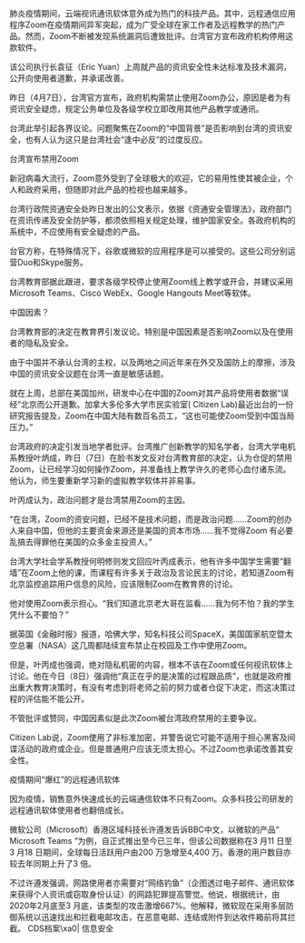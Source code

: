 肺炎疫情期间，云端视讯通讯软体意外成为热门的科技产品。其中，远程通信应用程序Zoom在疫情期间异军突起，成为广受全球在家工作者及远程教学的热门产品。然而，Zoom不断被发现系统漏洞后遭致批评。台湾官方宣布政府机构停用这款软件。

该公司执行长袁征（Eric Yuan）上周就产品的资讯安全性未达标准及技术漏洞，公开向使用者道歉，并承诺改善。

昨日（4月7日），台湾官方宣布，政府机构需禁止使用Zoom办公，原因是者为有资讯安全疑虑，规定公务单位及各级学校立即改用其他产品教学或通讯。

台湾此举引起各界议论。问题聚焦在Zoom的“中国背景”是否影响到台湾的资讯安全，也有人认为这只是台湾社会“逢中必反”的过度反应。

台湾宣布禁用Zoom

新冠病毒大流行，Zoom意外受到了全球极大的欢迎，它的易用性使其被企业，个人和政府采用，但随即对此产品的检视也越来越多。

台湾行政院资通安全处昨日发出的公文表示，依据《资通安全管理法》，政府部门在资讯传递及安全防护等，都须依照相关规定处理，维护国家安全。各政府机构的系统中，不应使用有安全疑虑的产品。

台官方称，在特殊情况下，谷歌或微软的应用程序是可以接受的。这些公司分别运营Duo和Skype服务。

台湾教育部据此跟进，要求各级学校停止使用Zoom线上教学或开会，并建议采用Microsoft Teams、Cisco WebEx、Google Hangouts Meet等软体。

中国因素？

台湾教育部的决定在教育界引发议论。特别是中国因素是否影响Zoom以及在使用者的隐私及安全。

由于中国并不承认台湾的主权，以及两地之间近年来在外交及国防上的摩擦，涉及中国的资讯安全议题在台湾一直是敏感话题。

就在上周，总部在美国加州，研发中心在中国的Zoom对其产品将使用者数据“误经”北京而公开道歉。加拿大多伦多大学市民实验室( Citizen Lab)最近出台的一份研究报告提及，Zoom在中国大陆有数百名员工，“这也可能使Zoom受到中国当局压力。”

台湾政府的决定引发当地学者批评。台湾推广创新教学的知名学者，台湾大学电机系教授叶炳成，昨日（7日）在脸书发文反对台湾教育部的决定，认为仓促的禁用Zoom，让已经学习如何操作Zoom，并准备线上教学许久的老师心血付诸东流。他认为，师生要重新学习新的虚拟教学软体并非易事。

叶丙成认为，政治问题才是台湾禁用Zoom的主因。

“在台湾，Zoom的资安问题，已经不是技术问题，而是政治问题……Zoom的创办人来自中国，但他的主要资金来源还是美国的资本市场……我不觉得Zoom 有必要乱搞去得罪他在美国的众多金主投资人。”

台湾大学社会学系教授何明修则发文回应叶丙成表示，他有许多中国学生需要“翻墙”在Zoom上他的课，而课程有许多关于政治及言论民主的讨论，若知道Zoom有北京监控追踪用户信息的风险，应该限制Zoom在教育界的讨论。

他对使用Zoom表示担心。“我们知道北京老大哥在监看……我为何不怕？我的学生凭什么不要怕？”

据英国《金融时报》报道，哈佛大学，知名科技公司SpaceX，美国国家航空暨太空总署（NASA）这几周都陆续宣布禁止在校园及工作中使用Zoom。

但是，叶丙成也强调，绝对隐私机密的内容，根本不该在Zoom或任何视讯软体上讨论。他在今日（8日）强调他“真正在乎的是决策的过程跟品质”，也就是政府推出重大教育决策时，有没有考虑到将老师之前的努力或者仓促下决定，而这决策过程的评估能不能公开。

不管批评或赞同，中国因素似是此次Zoom被台湾政府禁用的主要争议。

Citizen Lab说，Zoom使用了非标准加密，并警告说它可能不适用于担心黑客及间谍活动的政府或企业。但是普通用户应该无须太担心。不过Zoom也承诺改善其安全性。

疫情期间“爆红”的远程通讯软体

因为疫情，销售意外快速成长的云端通信软体不只有Zoom。众多科技公司研发的远程通讯软体使用者也翻倍成长。

微软公司（Microsoft）香港区域科技长许遵发告诉BBC中文，以微软的产品“ Microsoft Teams ”为例，自正式推出至今已三年，但该公司数据称在3 月11 日至3 月18 日期间，全球每日活跃用户由200 万急增至4,400 万。香港的用户数目亦较去年同期上升了3 倍。

不过许遵发强调，网路使用者亦需要对“网络钓鱼”（企图透过电子邮件、通讯软体来获得个人资讯或窃取身份认证）的网路犯罪提高警觉。他说，根据统计，由2020年2月底至3 月底，该类型的攻击激增667%。他解释，微软现在采用多层防御系统以迅速找出和拦截电邮攻击，在恶意电邮、连结或附件到达收件箱前将其拦截。 CDS档案\xa0| 信息安全


